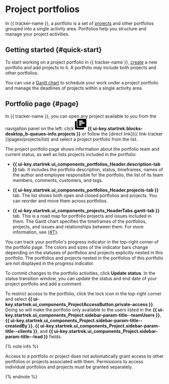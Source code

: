 # Project portfolios

In {{ tracker-name }}, a portfolio is a set of [projects](project-new.md) and other portfolios grouped into a single activity area. Portfolios help you structure and manage your project activities.

## Getting started {#quick-start}

To start working on a project portfolio in {{ tracker-name }}, [create](create-project.md#create-portfolio) a new portfolio and add projects to it. A portfolio may include both projects and other portfolios.

You can use a [Gantt chart](../gantt/project.md) to schedule your work under a project portfolio and manage the deadlines of projects within a single activity area.

## Portfolio page {#page}

In {{ tracker-name }}, you can open any project available to you from the navigation panel on the left: click ![](../../_assets/tracker/svg/project.svg)&nbsp;**{{ ui-key.startrek.blocks-desktop_b-queues-info.projects }}** or follow the [direct link]({{ link-tracker }}pages/projects/list) and select a project portfolio from the list.

The project portfolio page shows information about the portfolio team and current status, as well as lists projects included in the portfolio:

* **{{ ui-key.startrek.ui_components_portfolios_Header.description-tab }}** tab. It includes the portfolio description, status, timeframes, names of the author and employee responsible for the portfolio, the list of its team members, comments, customers, and tags.

* **{{ ui-key.startrek.ui_components_portfolios_Header.projects-tab }}** tab. The list shows both open and closed portfolios and projects. You can reorder and move them across portfolios.

* **{{ ui-key.startrek.ui_components_projects_HeaderTabs.gantt-tab }}** tab. This is a road map for portfolio projects and issues included in them. The Gantt chart specifies the timeframes of the portfolios, projects, and issues and relationships between them. For more information, see [{#T}](../gantt/project.md).

You can track your portfolio's progress indicator in the top-right corner of the portfolio page. The colors and sizes of the indicator bars change depending on the statuses of portfolios and projects explicitly nested in this portfolio. The portfolios and projects nested in the portfolios of this portfolio are not displayed in the progress indicator.

To commit changes to the portfolio activities, click **Update status**. In the status transition window, you can update the status and end date of your project portfolio and add a comment.

To restrict access to the portfolio, click the lock icon in the top-right corner and select **{{ ui-key.startrek.ui_components_ProjectAccessButton.private-access }}**. Doing so will make the portfolio only available to the users listed in the **{{ ui-key.startrek.ui_components_Project.sidebar-param-title--teamUsers }}**, **{{ ui-key.startrek.ui_components_Project.sidebar-param-title--createdBy }}**, **{{ ui-key.startrek.ui_components_Project.sidebar-param-title--clients }}**, and **{{ ui-key.startrek.ui_components_Project.sidebar-param-title--lead }}** fields.

{% note info %}

Access to a portfolio or project does not automatically grant access to other portfolios or projects associated with them. Permissions to access individual portfolios and projects must be granted separately.

{% endnote %}